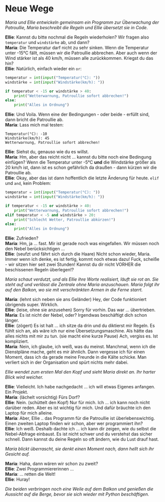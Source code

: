# Neue Wege

_Maria und Ellie entwickeln gemeinsam ein Programm zur Überwachung der Patroullie, Maria beschreibt die Regeln und Ellie übersetzt sie in Code._

**Ellie**: Kannst du bitte nochmal die Regeln wiederholen? Wir fragen also `temperatur` und `windstärke` ab, und dann?  
**Maria**: Die Temperatur darf nicht zu sehr sinken. Wenn die Temperatur unter -15°C fällt, müssen wir die Patroullie abbrechen. Aber auch wenn der Wind stärker ist als 40 km/h, müssen alle zurückkommen. Kriegst du das hin?  
**Ellie**: Natürlich, einfach wieder ein `or`:

```py
temperatur = int(input("Temperatur(°C): "))
windstärke = int(input("Windstärke(km/h): "))

if temperatur < -15 or windstärke > 40:
    print("Wetterwarnung, Patroullie sofort abbrechen!")
else:
    print("Alles in Ordnung")
```

**Ellie**: Und Voila. Wenn eine der Bedingungen - oder beide - erfüllt sind, dann bricht die Patroullie ab.  
**Maria**: Lass mich mal testen:

```
Temperatur(°C): -10
Windstärke(km/h): 45
Wetterwarnung, Patroullie sofort abbrechen!
```

**Ellie**: Siehst du, genauso wie du es willst.  
**Maria**: Hm, aber das reicht nicht ... kannst du bitte noch eine Bedingung einfügen? Wenn die Temperatur unter -5°C **und** die Windstärke größer als 20 km/h ist, dann ist es schon gefährlich da draußen - dann kürzen wir die Patroullie ab.  
**Ellie**: Okay, aber das ist dann hoffentlich die letzte Änderung für heute. `elif` und `and`, kein Problem:

```py
temperatur = int(input("Temperatur(°C): "))
windstärke = int(input("Windstärke(km/h): "))

if temperatur < -15 or windstärke > 40:
    print("Wetterwarnung, Patroullie sofort abbrechen!")
elif temperatur < -5 and windstärke > 20:
    print("Schlecht Wetter, Patroullie abkürzen!")
else:
    print("Alles in Ordnung")
```

**Ellie**: Zufrieden?  
**Maria**: Hm, ja ... fast. Mir ist gerade noch was eingefallen. Wir müssen noch den Nebel berücksichtigen ...  
**Ellie**: (seufzt und fährt sich durch die Haare) Nicht schon wieder, Maria. Immer wenn ich denke, es ist fertig, kommt noch etwas dazu! Fuck, scheiße - wir sitzen hier seit zwei Stunden! Kannst du dir nicht VORHER die beschissenen Regeln überlegen!?

_Maria schaut verdutzt, und als Ellie ihre Worte realisiert, läuft sie rot an. Sie steht auf und verlässt die Zentrale ohne Maria anzuschauen. Maria folgt ihr auf den Balkon, wo sie mit verschränkten Armen in die Ferne starrt._

**Maria**: (lehnt sich neben sie ans Geländer) Hey, der Code funktioniert übrigends super. Wirklich.  
**Ellie**: (leise, ohne sie anzusehen) Sorry für vorhin. Das war ... übertrieben.  
**Maria**: Es ist nicht der Nebel, oder? Irgendwas beschäftigt dich schon länger.  
**Ellie**: (zögert) Es ist halt ... ich sitze da drin und du diktierst mir Regeln. Es fühlt sich an, als wäre ich nur eine Übersetzungsmaschine. Als hätte das alles nichts mit mir zu tun. (sie macht eine kurze Pause) Ach, vergiss es. Ist kompliziert.  
**Maria**: Nein, ich glaube, ich weiß, was du meinst. Manchmal, wenn ich die Dienstpläne mache, geht es mir ähnlich. Dann vergesse ich für einen Moment, dass ich da gerade meine Freunde in die Kälte schicke. Man verliert sich in der Organisation und spürt nichts mehr dabei.

_Ellie wendet zum ersten Mal den Kopf und sieht Maria direkt an. Ihr harter Blick wird weicher._

**Ellie**: Vielleicht. Ich habe nachgedacht ... ich will etwas Eigenes anfangen. Ein Projekt.  
**Maria**: (lächelt vorsichtig) Fürs Dorf?  
**Ellie**: Nein. (schüttelt den Kopf) Nur für mich. Ich ... ich kann noch nicht darüber reden. Aber es ist wichtig für mich. Und dafür bräuchte ich den Laptop für mich alleine.  
**Maria**: Aber, Ellie .. das Programm für die Patroullie ist überlebenswichtig. Einen zweiten Laptop finden wir schon, aber wer programmiert ihn?  
**Ellie**: Ich weiß. Deshalb dachte ich ... ich kann dir zeigen, wie du selbst die Nebel-Abfrage einbaust. Es ist nicht schwer und du verstehst das sicher schnell. Dann kannst du deine Regeln so oft ändern, wie du Lust drauf hast.

_Maria blickt überrascht, sie denkt einen Moment nach, dann hellt sich ihr Gesicht auf._

**Maria**: Haha, dann wären wir schon zu zweit?  
**Ellie**: Zwei Programmiererinnen ...  
**Maria**: ... retten die Welt!  
**Ellie**: Huray!

_Die beiden verbringen noch eine Weile auf dem Balkon und genießen die Aussicht auf die Berge, bevor sie sich wieder mit Python beschäftigen._
